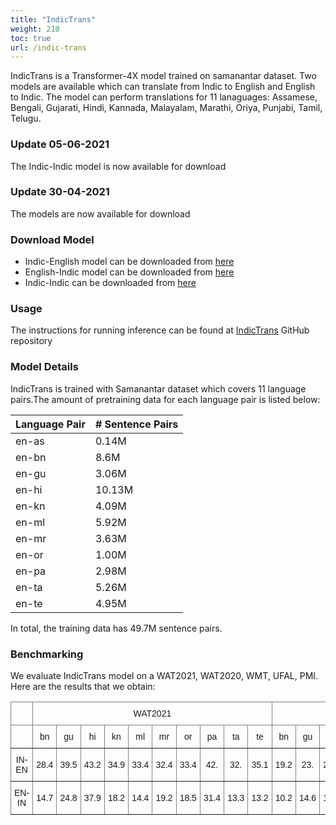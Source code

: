 ```yaml
---
title: "IndicTrans"
weight: 210
toc: true
url: /indic-trans
---
```

<!-- <a href="https://huggingface.co/ai4bharat/indic-trans"><img alt="Doc" src="https://img.shields.io/static/v1?url=https%3A%2F%2Fhuggingface.co%2Fai4bharat%2Findic-bert&label=Huggingface&color=green&message=indic-trans&logo=huggingface"></a> -->
  

IndicTrans is a Transformer-4X model trained on samanantar dataset. Two models are available which can translate from Indic to English and English to Indic. The model can perform translations for 11 lanaguages: Assamese, Bengali, Gujarati, Hindi, Kannada, Malayalam, Marathi, Oriya, Punjabi, Tamil, Telugu.

### Update 05-06-2021

The Indic-Indic model is now available for download

### Update 30-04-2021

The models are now available for download

<!-- ### Download

For downloading and usage instructions please follow the [IndicTrans](https://github.com/AI4Bharat/indicTrans) Repository -->

### Download Model

- Indic-English model can be downloaded from [here](https://storage.googleapis.com/samanantar-public/V0.3/models/indic-en.zip)
- English-Indic model can be downloaded from [here](https://storage.googleapis.com/samanantar-public/V0.3/models/en-indic.zip)
- Indic-Indic can be downloaded from [here](https://storage.googleapis.com/samanantar-public/V0.3/models/m2m.zip)

### Usage

The instructions for running inference can be found at [IndicTrans](https://github.com/AI4Bharat/indicTrans.git) GitHub repository 

<!--
### Usage

The easiest way to use IndicTrans is through the Huggingface transformers library. It can be simply loaded like this:

```python
from transformers import AutoModel, AutoTokenizer

tokenizer = AutoTokenizer.from_pretrained('ai4bharat/indic-trans')
model = AutoModel.from_pretrained('ai4bharat/indic-trans') 
``` -->


### Model Details

IndicTrans is trained with Samanantar dataset which covers 11 language pairs.The amount of pretraining data for each language pair is listed below:

| Language Pair | \# Sentence Pairs   |
| -------- | ----------------- |
| en-as       | 0.14M             |
| en-bn       | 8.6M             |
| en-gu       | 3.06M             |
| en-hi       | 10.13M             |
| en-kn       | 4.09M             |
| en-ml       | 5.92M             |
| en-mr       | 3.63M             |
| en-or       | 1.00M             |
| en-pa       | 2.98M             |
| en-ta       | 5.26M             |
| en-te       | 4.95M             |


In total, the training data has 49.7M sentence pairs.


### Benchmarking

We evaluate IndicTrans model on a WAT2021, WAT2020, WMT, UFAL, PMI. Here are the results that we obtain:

<style type="text/css">
.tg  {border-collapse:collapse;border-spacing:0;}
.tg td{border-color:black;border-style:solid;border-width:1px;font-family:Arial, sans-serif;font-size:14px;
  overflow:hidden;padding:10px 5px;word-break:normal;}
.tg th{border-color:black;border-style:solid;border-width:1px;font-family:Arial, sans-serif;font-size:14px;
  font-weight:normal;overflow:hidden;padding:10px 5px;word-break:normal;}
.tg .tg-9wq8{border-color:inherit;text-align:center;vertical-align:middle}
</style>
<table class="tg">
<thead>
  <tr>
    <th class="tg-9wq8"></th>
    <th class="tg-9wq8" colspan="10">WAT2021</th>
    <th class="tg-9wq8" colspan="7">WAT2020</th>
    <th class="tg-9wq8" colspan="3">WMT</th>
    <th class="tg-9wq8">UFAL</th>
    <th class="tg-9wq8">pmi</th>
  </tr>
</thead>
<tbody>
  <tr>
    <td class="tg-9wq8"></td>
    <td class="tg-9wq8">bn</td>
    <td class="tg-9wq8">gu</td>
    <td class="tg-9wq8">hi</td>
    <td class="tg-9wq8">kn</td>
    <td class="tg-9wq8">ml</td>
    <td class="tg-9wq8">mr</td>
    <td class="tg-9wq8">or</td>
    <td class="tg-9wq8">pa</td>
    <td class="tg-9wq8">ta</td>
    <td class="tg-9wq8">te</td>
    <td class="tg-9wq8">bn</td>
    <td class="tg-9wq8">gu</td>
    <td class="tg-9wq8">hi</td>
    <td class="tg-9wq8">ml</td>
    <td class="tg-9wq8">mr</td>
    <td class="tg-9wq8">ta</td>
    <td class="tg-9wq8">te</td>
    <td class="tg-9wq8">hi</td>
    <td class="tg-9wq8">gu</td>
    <td class="tg-9wq8">ta</td>
    <td class="tg-9wq8">ta</td>
    <td class="tg-9wq8">as</td>
  </tr>
  <tr>
    <td class="tg-9wq8">IN-EN</td>
    <td class="tg-9wq8">28.4</td>
    <td class="tg-9wq8">39.5</td>
    <td class="tg-9wq8">43.2</td>
    <td class="tg-9wq8">34.9</td>
    <td class="tg-9wq8">33.4</td>
    <td class="tg-9wq8">32.4</td>
    <td class="tg-9wq8">33.4</td>
    <td class="tg-9wq8">42.</td>
    <td class="tg-9wq8">32.</td>
    <td class="tg-9wq8">35.1</td>
    <td class="tg-9wq8">19.2</td>
    <td class="tg-9wq8">23.</td>
    <td class="tg-9wq8">23.5</td>
    <td class="tg-9wq8">19.6</td>
    <td class="tg-9wq8">19.6</td>
    <td class="tg-9wq8">17.9</td>
    <td class="tg-9wq8">17.8</td>
    <td class="tg-9wq8">29.4</td>
    <td class="tg-9wq8">23.4</td>
    <td class="tg-9wq8">24.3</td>
    <td class="tg-9wq8">30.1</td>
    <td class="tg-9wq8">28.7</td>
  </tr>
  <tr>
    <td class="tg-9wq8">EN-IN</td>
    <td class="tg-9wq8">14.7</td>
    <td class="tg-9wq8">24.8</td>
    <td class="tg-9wq8">37.9</td>
    <td class="tg-9wq8">18.2</td>
    <td class="tg-9wq8">14.4</td>
    <td class="tg-9wq8">19.2</td>
    <td class="tg-9wq8">18.5</td>
    <td class="tg-9wq8">31.4</td>
    <td class="tg-9wq8">13.3</td>
    <td class="tg-9wq8">13.2</td>
    <td class="tg-9wq8">10.2</td>
    <td class="tg-9wq8">14.6</td>
    <td class="tg-9wq8">19.4</td>
    <td class="tg-9wq8">6.9</td>
    <td class="tg-9wq8">12.5</td>
    <td class="tg-9wq8">5.8</td>
    <td class="tg-9wq8">7.2</td>
    <td class="tg-9wq8">25.</td>
    <td class="tg-9wq8">16.2</td>
    <td class="tg-9wq8">8.8</td>
    <td class="tg-9wq8">11.6</td>
    <td class="tg-9wq8">12</td>
  </tr>
</tbody>
</table>



